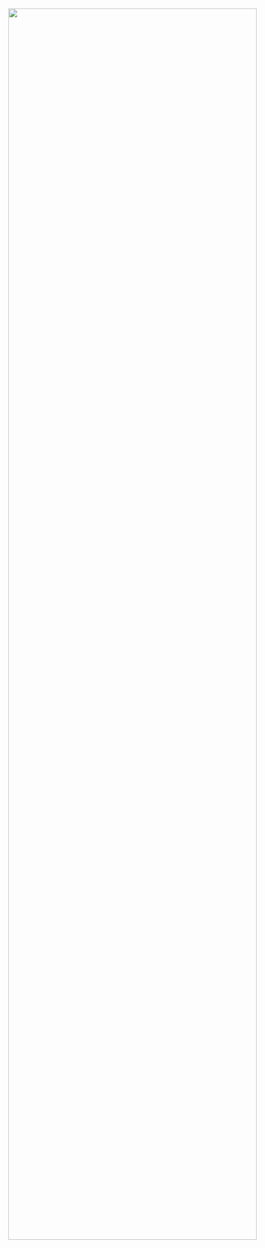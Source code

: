 #

<div align="center">
 <img src="https://i.giphy.com/3o7TKAPgVAWlmFBgwo.gif" width="100%" height="80%"/>
</div>
